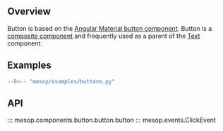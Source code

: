 ## Overview

Button is based on the [Angular Material button component](https://material.angular.io/components/button/overview). Button is a [composite component](../guides/components.md#composite-components) and frequently used as a parent of the [Text](./text.md) component.

## Examples

```python
--8<-- "mesop/examples/buttons.py"
```

## API

::: mesop.components.button.button.button
::: mesop.events.ClickEvent
